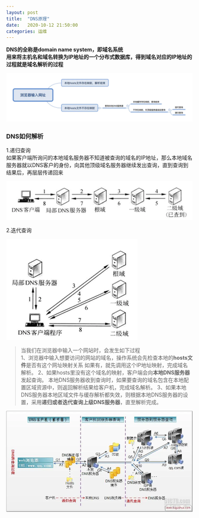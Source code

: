 ```yaml
---
layout: post
title:  "DNS原理"
date:   2020-10-12 21:50:00
categories: 运维
---
```


**DNS的全称是domain name system，即域名系统**  
**用来将主机名和域名转换为IP地址的一个分布式数据库，得到域名对应的IP地址的过程就是域名解析的过程**  

![avatar](/assets/images/study/DNS03.jpg)

### DNS如何解析  
1.递归查询  
如果客户端所询问的本地域名服务器不知道被查询的域名的IP地址，那么本地域名服务器就以DNS客户的身份，向其他顶级域名服务器继续发出查询，直到查询到结果后，再层层传递回来  

![avatar](/assets/images/study/DNS01.jpg)

2.迭代查询  

![avatar](/assets/images/study/DNS02.jpg)


>当我们在浏览器中输入一个网站时，会发生如下过程  
>1、浏览器中输入想要访问的网站的域名，操作系统会先检查本地的**hosts文件**是否有这个网址映射关系
>如果有，就先调用这个IP地址映射，完成域名解析。
>2、如果hosts里没有这个域名的映射，客户端会向**本地DNS服务器**发起查询。
>本地DNS服务器收到查询时，如果要查询的域名包含在本地配置区域资源中，则返回解析结果给客户机，完成域名解析。
>3、如果本地DNS服务器本地区域文件与缓存解析都失效，则根据本地DNS服务器的设置，采用**递归或者迭代查询上级DNS服务器**，直至解析完成。

![avatar](/assets/images/study/DNS04.jpg)
